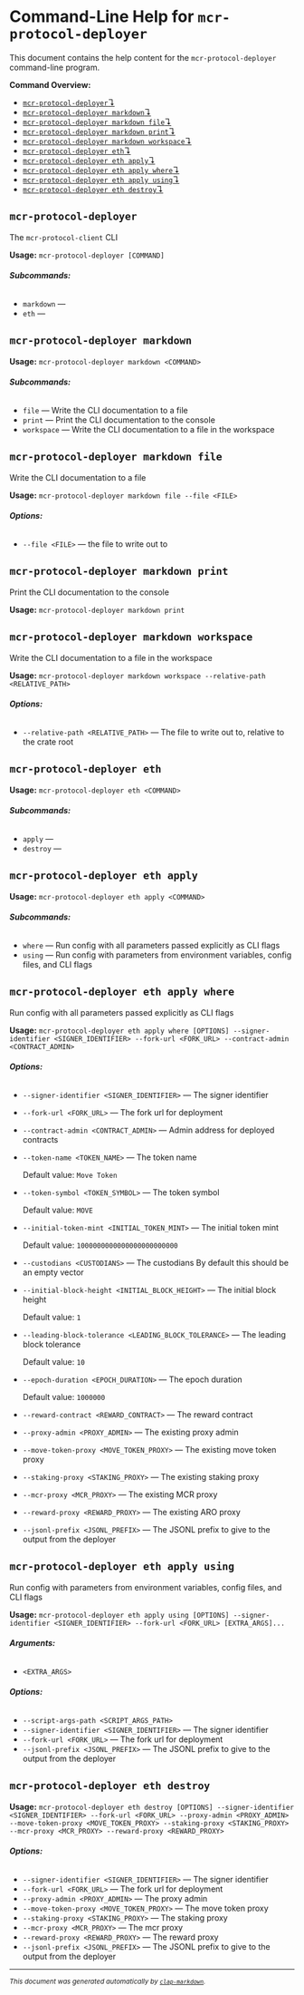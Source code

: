 # Command-Line Help for `mcr-protocol-deployer`

This document contains the help content for the `mcr-protocol-deployer` command-line program.

**Command Overview:**

* [`mcr-protocol-deployer`↴](#mcr-protocol-deployer)
* [`mcr-protocol-deployer markdown`↴](#mcr-protocol-deployer-markdown)
* [`mcr-protocol-deployer markdown file`↴](#mcr-protocol-deployer-markdown-file)
* [`mcr-protocol-deployer markdown print`↴](#mcr-protocol-deployer-markdown-print)
* [`mcr-protocol-deployer markdown workspace`↴](#mcr-protocol-deployer-markdown-workspace)
* [`mcr-protocol-deployer eth`↴](#mcr-protocol-deployer-eth)
* [`mcr-protocol-deployer eth apply`↴](#mcr-protocol-deployer-eth-apply)
* [`mcr-protocol-deployer eth apply where`↴](#mcr-protocol-deployer-eth-apply-where)
* [`mcr-protocol-deployer eth apply using`↴](#mcr-protocol-deployer-eth-apply-using)
* [`mcr-protocol-deployer eth destroy`↴](#mcr-protocol-deployer-eth-destroy)

## `mcr-protocol-deployer`

The `mcr-protocol-client` CLI

**Usage:** `mcr-protocol-deployer [COMMAND]`

###### **Subcommands:**

* `markdown` — 
* `eth` — 



## `mcr-protocol-deployer markdown`

**Usage:** `mcr-protocol-deployer markdown <COMMAND>`

###### **Subcommands:**

* `file` — Write the CLI documentation to a file
* `print` — Print the CLI documentation to the console
* `workspace` — Write the CLI documentation to a file in the workspace



## `mcr-protocol-deployer markdown file`

Write the CLI documentation to a file

**Usage:** `mcr-protocol-deployer markdown file --file <FILE>`

###### **Options:**

* `--file <FILE>` — the file to write out to



## `mcr-protocol-deployer markdown print`

Print the CLI documentation to the console

**Usage:** `mcr-protocol-deployer markdown print`



## `mcr-protocol-deployer markdown workspace`

Write the CLI documentation to a file in the workspace

**Usage:** `mcr-protocol-deployer markdown workspace --relative-path <RELATIVE_PATH>`

###### **Options:**

* `--relative-path <RELATIVE_PATH>` — The file to write out to, relative to the crate root



## `mcr-protocol-deployer eth`

**Usage:** `mcr-protocol-deployer eth <COMMAND>`

###### **Subcommands:**

* `apply` — 
* `destroy` — 



## `mcr-protocol-deployer eth apply`

**Usage:** `mcr-protocol-deployer eth apply <COMMAND>`

###### **Subcommands:**

* `where` — Run config with all parameters passed explicitly as CLI flags
* `using` — Run config with parameters from environment variables, config files, and CLI flags



## `mcr-protocol-deployer eth apply where`

Run config with all parameters passed explicitly as CLI flags

**Usage:** `mcr-protocol-deployer eth apply where [OPTIONS] --signer-identifier <SIGNER_IDENTIFIER> --fork-url <FORK_URL> --contract-admin <CONTRACT_ADMIN>`

###### **Options:**

* `--signer-identifier <SIGNER_IDENTIFIER>` — The signer identifier
* `--fork-url <FORK_URL>` — The fork url for deployment
* `--contract-admin <CONTRACT_ADMIN>` — Admin address for deployed contracts
* `--token-name <TOKEN_NAME>` — The token name

  Default value: `Move Token`
* `--token-symbol <TOKEN_SYMBOL>` — The token symbol

  Default value: `MOVE`
* `--initial-token-mint <INITIAL_TOKEN_MINT>` — The initial token mint

  Default value: `1000000000000000000000000`
* `--custodians <CUSTODIANS>` — The custodians By default this should be an empty vector
* `--initial-block-height <INITIAL_BLOCK_HEIGHT>` — The initial block height

  Default value: `1`
* `--leading-block-tolerance <LEADING_BLOCK_TOLERANCE>` — The leading block tolerance

  Default value: `10`
* `--epoch-duration <EPOCH_DURATION>` — The epoch duration

  Default value: `1000000`
* `--reward-contract <REWARD_CONTRACT>` — The reward contract
* `--proxy-admin <PROXY_ADMIN>` — The existing proxy admin
* `--move-token-proxy <MOVE_TOKEN_PROXY>` — The existing move token proxy
* `--staking-proxy <STAKING_PROXY>` — The existing staking proxy
* `--mcr-proxy <MCR_PROXY>` — The existing MCR proxy
* `--reward-proxy <REWARD_PROXY>` — The existing ARO proxy
* `--jsonl-prefix <JSONL_PREFIX>` — The JSONL prefix to give to the output from the deployer



## `mcr-protocol-deployer eth apply using`

Run config with parameters from environment variables, config files, and CLI flags

**Usage:** `mcr-protocol-deployer eth apply using [OPTIONS] --signer-identifier <SIGNER_IDENTIFIER> --fork-url <FORK_URL> [EXTRA_ARGS]...`

###### **Arguments:**

* `<EXTRA_ARGS>`

###### **Options:**

* `--script-args-path <SCRIPT_ARGS_PATH>`
* `--signer-identifier <SIGNER_IDENTIFIER>` — The signer identifier
* `--fork-url <FORK_URL>` — The fork url for deployment
* `--jsonl-prefix <JSONL_PREFIX>` — The JSONL prefix to give to the output from the deployer



## `mcr-protocol-deployer eth destroy`

**Usage:** `mcr-protocol-deployer eth destroy [OPTIONS] --signer-identifier <SIGNER_IDENTIFIER> --fork-url <FORK_URL> --proxy-admin <PROXY_ADMIN> --move-token-proxy <MOVE_TOKEN_PROXY> --staking-proxy <STAKING_PROXY> --mcr-proxy <MCR_PROXY> --reward-proxy <REWARD_PROXY>`

###### **Options:**

* `--signer-identifier <SIGNER_IDENTIFIER>` — The signer identifier
* `--fork-url <FORK_URL>` — The fork url for deployment
* `--proxy-admin <PROXY_ADMIN>` — The proxy admin
* `--move-token-proxy <MOVE_TOKEN_PROXY>` — The move token proxy
* `--staking-proxy <STAKING_PROXY>` — The staking proxy
* `--mcr-proxy <MCR_PROXY>` — The mcr proxy
* `--reward-proxy <REWARD_PROXY>` — The reward proxy
* `--jsonl-prefix <JSONL_PREFIX>` — The JSONL prefix to give to the output from the deployer



<hr/>

<small><i>
    This document was generated automatically by
    <a href="https://crates.io/crates/clap-markdown"><code>clap-markdown</code></a>.
</i></small>

